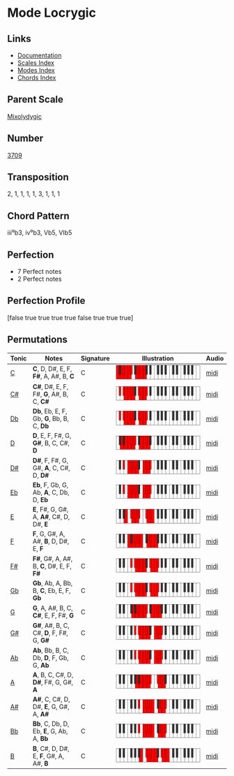 # Mode Locrygic

## Links

- [Documentation](README.md)
- [Scales Index](Scales.md)
- [Modes Index](Modes.md)
- [Chords Index](Chords.md)

## Parent Scale

[Mixolydygic](ScaleMixolydygic.md)

## Number

[3709](https://ianring.com/musictheory/scales/3709)

## Transposition

2, 1, 1, 1, 1, 3, 1, 1, 1

## Chord Pattern

iii⁰b3, iv⁰b3, Vb5, VIb5

## Perfection

- 7 Perfect notes
- 2 Perfect notes

## Perfection Profile

[false true true true true false true true true]

## Permutations

| Tonic | Notes | Signature | Illustration | Audio |
|-------|-------|-----------|--------------|-------|
| [C](ModeCNaturalLocrygic.md) | **C**, D, D#, E, F, **F#**, A, A#, B, **C** | C | ![CNaturalLocrygic](ModeCNaturalLocrygic.png) | [midi](https://github.com/edipermadi/music/blob/main/docs/ModeCNaturalLocrygic.mid?raw=true) |
| [C#](ModeCSharpLocrygic.md) | **C#**, D#, E, F, F#, **G**, A#, B, C, **C#** | C | ![CSharpLocrygic](ModeCSharpLocrygic.png) | [midi](https://github.com/edipermadi/music/blob/main/docs/ModeCSharpLocrygic.mid?raw=true) |
| [Db](ModeDFlatLocrygic.md) | **Db**, Eb, E, F, Gb, **G**, Bb, B, C, **Db** | C | ![DFlatLocrygic](ModeDFlatLocrygic.png) | [midi](https://github.com/edipermadi/music/blob/main/docs/ModeDFlatLocrygic.mid?raw=true) |
| [D](ModeDNaturalLocrygic.md) | **D**, E, F, F#, G, **G#**, B, C, C#, **D** | C | ![DNaturalLocrygic](ModeDNaturalLocrygic.png) | [midi](https://github.com/edipermadi/music/blob/main/docs/ModeDNaturalLocrygic.mid?raw=true) |
| [D#](ModeDSharpLocrygic.md) | **D#**, F, F#, G, G#, **A**, C, C#, D, **D#** | C | ![DSharpLocrygic](ModeDSharpLocrygic.png) | [midi](https://github.com/edipermadi/music/blob/main/docs/ModeDSharpLocrygic.mid?raw=true) |
| [Eb](ModeEFlatLocrygic.md) | **Eb**, F, Gb, G, Ab, **A**, C, Db, D, **Eb** | C | ![EFlatLocrygic](ModeEFlatLocrygic.png) | [midi](https://github.com/edipermadi/music/blob/main/docs/ModeEFlatLocrygic.mid?raw=true) |
| [E](ModeENaturalLocrygic.md) | **E**, F#, G, G#, A, **A#**, C#, D, D#, **E** | C | ![ENaturalLocrygic](ModeENaturalLocrygic.png) | [midi](https://github.com/edipermadi/music/blob/main/docs/ModeENaturalLocrygic.mid?raw=true) |
| [F](ModeFNaturalLocrygic.md) | **F**, G, G#, A, A#, **B**, D, D#, E, **F** | C | ![FNaturalLocrygic](ModeFNaturalLocrygic.png) | [midi](https://github.com/edipermadi/music/blob/main/docs/ModeFNaturalLocrygic.mid?raw=true) |
| [F#](ModeFSharpLocrygic.md) | **F#**, G#, A, A#, B, **C**, D#, E, F, **F#** | C | ![FSharpLocrygic](ModeFSharpLocrygic.png) | [midi](https://github.com/edipermadi/music/blob/main/docs/ModeFSharpLocrygic.mid?raw=true) |
| [Gb](ModeGFlatLocrygic.md) | **Gb**, Ab, A, Bb, B, **C**, Eb, E, F, **Gb** | C | ![GFlatLocrygic](ModeGFlatLocrygic.png) | [midi](https://github.com/edipermadi/music/blob/main/docs/ModeGFlatLocrygic.mid?raw=true) |
| [G](ModeGNaturalLocrygic.md) | **G**, A, A#, B, C, **C#**, E, F, F#, **G** | C | ![GNaturalLocrygic](ModeGNaturalLocrygic.png) | [midi](https://github.com/edipermadi/music/blob/main/docs/ModeGNaturalLocrygic.mid?raw=true) |
| [G#](ModeGSharpLocrygic.md) | **G#**, A#, B, C, C#, **D**, F, F#, G, **G#** | C | ![GSharpLocrygic](ModeGSharpLocrygic.png) | [midi](https://github.com/edipermadi/music/blob/main/docs/ModeGSharpLocrygic.mid?raw=true) |
| [Ab](ModeAFlatLocrygic.md) | **Ab**, Bb, B, C, Db, **D**, F, Gb, G, **Ab** | C | ![AFlatLocrygic](ModeAFlatLocrygic.png) | [midi](https://github.com/edipermadi/music/blob/main/docs/ModeAFlatLocrygic.mid?raw=true) |
| [A](ModeANaturalLocrygic.md) | **A**, B, C, C#, D, **D#**, F#, G, G#, **A** | C | ![ANaturalLocrygic](ModeANaturalLocrygic.png) | [midi](https://github.com/edipermadi/music/blob/main/docs/ModeANaturalLocrygic.mid?raw=true) |
| [A#](ModeASharpLocrygic.md) | **A#**, C, C#, D, D#, **E**, G, G#, A, **A#** | C | ![ASharpLocrygic](ModeASharpLocrygic.png) | [midi](https://github.com/edipermadi/music/blob/main/docs/ModeASharpLocrygic.mid?raw=true) |
| [Bb](ModeBFlatLocrygic.md) | **Bb**, C, Db, D, Eb, **E**, G, Ab, A, **Bb** | C | ![BFlatLocrygic](ModeBFlatLocrygic.png) | [midi](https://github.com/edipermadi/music/blob/main/docs/ModeBFlatLocrygic.mid?raw=true) |
| [B](ModeBNaturalLocrygic.md) | **B**, C#, D, D#, E, **F**, G#, A, A#, **B** | C | ![BNaturalLocrygic](ModeBNaturalLocrygic.png) | [midi](https://github.com/edipermadi/music/blob/main/docs/ModeBNaturalLocrygic.mid?raw=true) |
